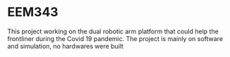 # EEM343
This project working on the dual robotic arm platform that could help the frontliner during the Covid 19 pandemic. The project is mainly on software and simulation, no hardwares were built
